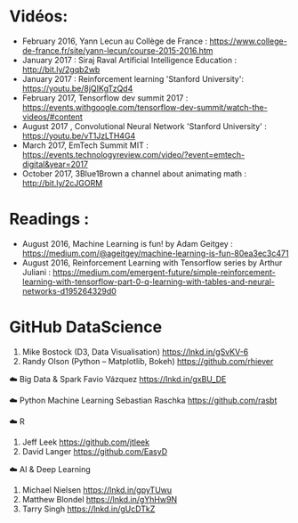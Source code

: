 # Vidéos: 

* February 2016, Yann Lecun au Collège de France : https://www.college-de-france.fr/site/yann-lecun/course-2015-2016.htm
* January 2017 : Siraj Raval Artificial Intelligence Education : http://bit.ly/2gqb2wb
* January 2017 : Reinforcement learning 'Stanford University': https://youtu.be/8jQIKgTzQd4
* February 2017, Tensorflow dev summit 2017 : https://events.withgoogle.com/tensorflow-dev-summit/watch-the-videos/#content
* August 2017 , Convolutional Neural Network 'Stanford University' : https://youtu.be/vT1JzLTH4G4
* March 2017, EmTech Summit MIT : https://events.technologyreview.com/video/?event=emtech-digital&year=2017
* October 2017, 3Blue1Brown a channel about animating math : http://bit.ly/2cJGORM


# Readings : 
* August 2016, Machine Learning is fun! by Adam Geitgey : https://medium.com/@ageitgey/machine-learning-is-fun-80ea3ec3c471
* August 2016, Reinforcement Learning with Tensorflow series by Arthur Juliani : https://medium.com/emergent-future/simple-reinforcement-learning-with-tensorflow-part-0-q-learning-with-tables-and-neural-networks-d195264329d0

# GitHub DataScience 

1. Mike Bostock (D3, Data Visualisation)
https://lnkd.in/gSvKV-6
2. Randy Olson (Python – Matplotlib, Bokeh)
https://github.com/rhiever

☁️ Big Data & Spark 
 Favio Vázquez
https://lnkd.in/gxBU_DE

☁️ Python Machine Learning
Sebastian Raschka
https://github.com/rasbt

☁️ R
1. Jeff Leek
https://github.com/jtleek
 2. David Langer 
https://github.com/EasyD

☁️ AI & Deep Learning
1. Michael Nielsen
https://lnkd.in/gpyTUwu
 2. Matthew Blondel 
https://lnkd.in/gYhHw9N
 3. Tarry Singh
https://lnkd.in/gUcDTkZ



